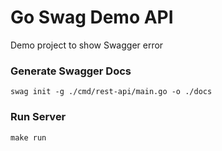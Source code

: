 # Go Swag Demo API
Demo project to show Swagger error

### Generate Swagger Docs
`swag init -g ./cmd/rest-api/main.go -o ./docs`

### Run Server
`make run`
